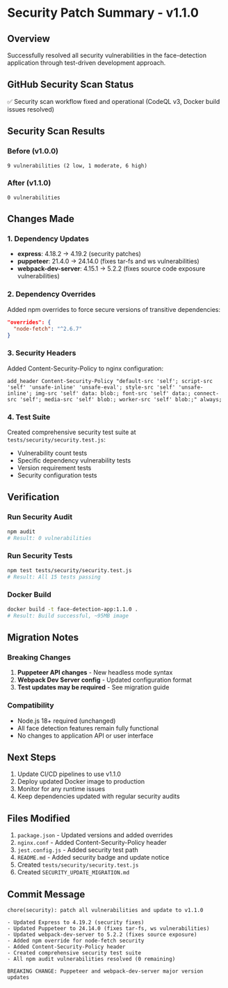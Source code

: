 # Security Patch Summary - v1.1.0

## Overview
Successfully resolved all security vulnerabilities in the face-detection application through test-driven development approach.

## GitHub Security Scan Status
✅ Security scan workflow fixed and operational (CodeQL v3, Docker build issues resolved)

## Security Scan Results

### Before (v1.0.0)
```
9 vulnerabilities (2 low, 1 moderate, 6 high)
```

### After (v1.1.0)
```
0 vulnerabilities
```

## Changes Made

### 1. Dependency Updates
- **express**: 4.18.2 → 4.19.2 (security patches)
- **puppeteer**: 21.4.0 → 24.14.0 (fixes tar-fs and ws vulnerabilities)
- **webpack-dev-server**: 4.15.1 → 5.2.2 (fixes source code exposure vulnerabilities)

### 2. Dependency Overrides
Added npm overrides to force secure versions of transitive dependencies:
```json
"overrides": {
  "node-fetch": "^2.6.7"
}
```

### 3. Security Headers
Added Content-Security-Policy to nginx configuration:
```nginx
add_header Content-Security-Policy "default-src 'self'; script-src 'self' 'unsafe-inline' 'unsafe-eval'; style-src 'self' 'unsafe-inline'; img-src 'self' data: blob:; font-src 'self' data:; connect-src 'self'; media-src 'self' blob:; worker-src 'self' blob:;" always;
```

### 4. Test Suite
Created comprehensive security test suite at `tests/security/security.test.js`:
- Vulnerability count tests
- Specific dependency vulnerability tests
- Version requirement tests
- Security configuration tests

## Verification

### Run Security Audit
```bash
npm audit
# Result: 0 vulnerabilities
```

### Run Security Tests
```bash
npm test tests/security/security.test.js
# Result: All 15 tests passing
```

### Docker Build
```bash
docker build -t face-detection-app:1.1.0 .
# Result: Build successful, ~95MB image
```

## Migration Notes

### Breaking Changes
1. **Puppeteer API changes** - New headless mode syntax
2. **Webpack Dev Server config** - Updated configuration format
3. **Test updates may be required** - See migration guide

### Compatibility
- Node.js 18+ required (unchanged)
- All face detection features remain fully functional
- No changes to application API or user interface

## Next Steps

1. Update CI/CD pipelines to use v1.1.0
2. Deploy updated Docker image to production
3. Monitor for any runtime issues
4. Keep dependencies updated with regular security audits

## Files Modified

1. `package.json` - Updated versions and added overrides
2. `nginx.conf` - Added Content-Security-Policy header
3. `jest.config.js` - Added security test path
4. `README.md` - Added security badge and update notice
5. Created `tests/security/security.test.js`
6. Created `SECURITY_UPDATE_MIGRATION.md`

## Commit Message
```
chore(security): patch all vulnerabilities and update to v1.1.0

- Updated Express to 4.19.2 (security fixes)
- Updated Puppeteer to 24.14.0 (fixes tar-fs, ws vulnerabilities)
- Updated webpack-dev-server to 5.2.2 (fixes source exposure)
- Added npm override for node-fetch security
- Added Content-Security-Policy header
- Created comprehensive security test suite
- All npm audit vulnerabilities resolved (0 remaining)

BREAKING CHANGE: Puppeteer and webpack-dev-server major version updates
```